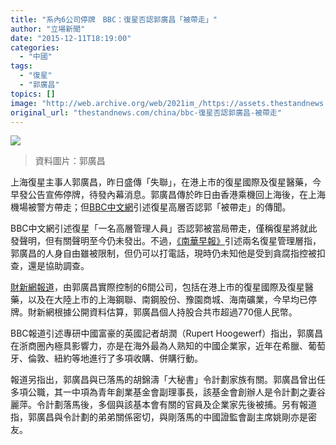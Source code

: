 ```yaml
---
title: "系內6公司停牌　BBC：復星否認郭廣昌「被帶走」"
author: "立場新聞"
date: "2015-12-11T18:19:00"
categories:
  - "中國"
tags:
  - "復星"
  - "郭廣昌"
topics: []
image: "http://web.archive.org/web/2021im_/https://assets.thestandnews.com/media/resized/1200x0/photos/E983ADE5BBA3E6988C-cap_hjAQq_EXHQJb1.png"
original_url: "thestandnews.com/china/bbc-復星否認郭廣昌-被帶走"
---
```

![](http://web.archive.org/web/2021im_/https://assets.thestandnews.com/media/resized/1200x0/photos/E983ADE5BBA3E6988C-cap_hjAQq_EXHQJb1.png)

> 資料圖片：郭廣昌

上海復星主事人郭廣昌，昨日盛傳「失聯」，在港上市的復星國際及復星醫藥，今早發公告宣佈停牌，待發內幕消息。郭廣昌傳於昨日由香港乘機回上海後，在上海機場被警方帶走；但[BBC中文網](http://web.archive.org/web/20210705101800/http://www.bbc.com/zhongwen/trad/china/2015/12/151211_profile_guo_guangchang)引述復星高層否認郭「被帶走」的傳聞。

BBC中文網引述復星「一名高層管理人員」否認郭被當局帶走，僅稱復星將就此發聲明，但有關聲明至今仍未發出。不過，[《南華早報》](http://web.archive.org/web/20210705101800/http://www.scmp.com/business/companies/article/1889679/update-missing-fosun-billionaire-allowed-calls-company-prepares?utm_source=&utm_medium=&utm_campaign=SCMPSocialNewsfeed)引述兩名復星管理層指，郭廣昌的人身自由雖被限制，但仍可以打電話，現時仍未知他是受到貪腐指控被扣查，還是協助調查。

[財新網報道](http://web.archive.org/web/20210705101800/http://finance.caixin.com/2015-12-11/100884848.html)，由郭廣昌實際控制的6間公司，包括在港上市的復星國際及復星醫藥，以及在大陸上市的上海鋼聯、南鋼股份、豫園商城、海南礦業，今早均已停牌。財新網根據公開資料估算，郭廣昌個人持股合共市超過770億人民幣。

BBC報道引述專研中國富豪的英國記者胡潤（Rupert Hoogewerf）指出，郭廣昌在浙商圈內極具影響力，亦是在海外最為人熟知的中國企業家，近年在希臘、葡萄牙、倫敦、紐約等地進行了多項收購、併購行動。

報道另指出，郭廣昌與已落馬的胡錦濤「大秘書」令計劃家族有關。郭廣昌曾出任多項公職，其一中項為青年創業基金會副理事長，該基金會創辦人是令計劃之妻谷麗萍。令計劃落馬後，多個與該基本會有關的官員及企業家先後被捕。另有報道指，郭廣昌與令計劃的弟弟關係密切，與剛落馬的中國證監會副主席姚剛亦是密友。
